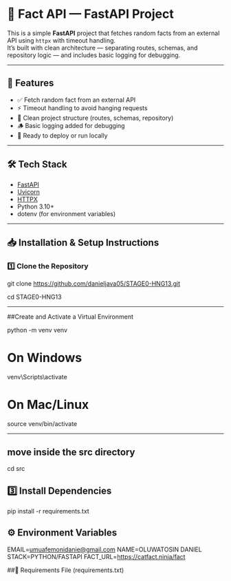 # 🧠 Fact API — FastAPI Project

This is a simple **FastAPI** project that fetches random facts from an external API using `httpx` with timeout handling.  
It’s built with clean architecture — separating routes, schemas, and repository logic — and includes basic logging for debugging.

---

## 🚀 Features

- ✅ Fetch random fact from an external API  
- ⚡ Timeout handling to avoid hanging requests  
- 🧭 Clean project structure (routes, schemas, repository)  
- 🪵 Basic logging added for debugging  
- 🧰 Ready to deploy or run locally

---

## 🛠️ Tech Stack

- [FastAPI](https://fastapi.tiangolo.com/)  
- [Uvicorn](https://www.uvicorn.org/)  
- [HTTPX](https://www.python-httpx.org/)  
- Python 3.10+  
- dotenv (for environment variables)

---

## 📥 Installation & Setup Instructions

### 1️⃣ Clone the Repository

git clone https://github.com/danieljava05/STAGE0-HNG13.git

cd STAGE0-HNG13

---

##Create and Activate a Virtual Environment

python -m venv venv

# On Windows
venv\Scripts\activate

# On Mac/Linux
source venv/bin/activate

---
## move inside the src directory
cd src
## 3️⃣ Install Dependencies
pip install -r requirements.txt

## ⚙️ Environment Variables
EMAIL=umuafemonidanie@gmail.com
NAME=OLUWATOSIN DANIEL
STACK=PYTHON/FASTAPI
FACT_URL=https://catfact.ninja/fact

##🧾 Requirements File (requirements.txt)
